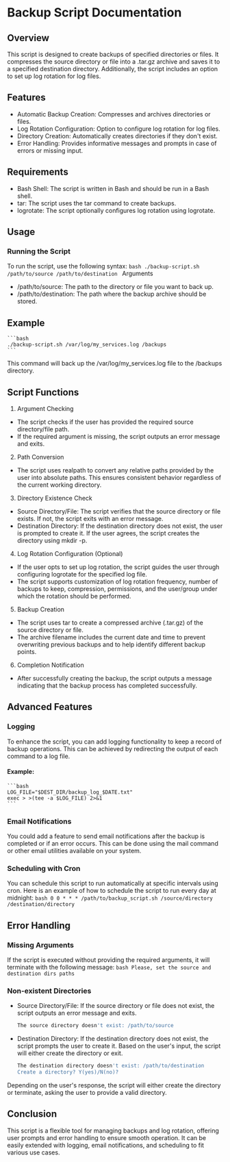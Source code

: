 # Backup Script Documentation

## Overview
This script is designed to create backups of specified directories or files. It compresses the source directory or file into a .tar.gz archive and saves it to a specified destination directory. Additionally, the script includes an option to set up log rotation for log files.

## Features
* Automatic Backup Creation: Compresses and archives directories or files.
* Log Rotation Configuration: Option to configure log rotation for log files.
* Directory Creation: Automatically creates directories if they don't exist.
* Error Handling: Provides informative messages and prompts in case of errors or missing input.

## Requirements
* Bash Shell: The script is written in Bash and should be run in a Bash shell.
* tar: The script uses the tar command to create backups.
* logrotate: The script optionally configures log rotation using logrotate.

## Usage

### Running the Script
To run the script, use the following syntax:
    ```bash
    ./backup-script.sh /path/to/source /path/to/destination
    ```
Arguments
* /path/to/source: The path to the directory or file you want to back up.
* /path/to/destination: The path where the backup archive should be stored.

## Example
    ```bash
    ./backup-script.sh /var/log/my_services.log /backups
    ```
This command will back up the /var/log/my_services.log file to the /backups directory.

## Script Functions
1. Argument Checking
* The script checks if the user has provided the required source directory/file path.
* If the required argument is missing, the script outputs an error message and exits.

2. Path Conversion
* The script uses realpath to convert any relative paths provided by the user into absolute paths. This ensures consistent behavior regardless of the current working directory.

3. Directory Existence Check
* Source Directory/File: The script verifies that the source directory or file exists. If not, the script exits with an error message.
* Destination Directory: If the destination directory does not exist, the user is prompted to create it. If the user agrees, the script creates the directory using mkdir -p.

4. Log Rotation Configuration (Optional)
* If the user opts to set up log rotation, the script guides the user through configuring logrotate for the specified log file.
* The script supports customization of log rotation frequency, number of backups to keep, compression, permissions, and the user/group under which the rotation should be performed.

5. Backup Creation
* The script uses tar to create a compressed archive (.tar.gz) of the source directory or file.
* The archive filename includes the current date and time to prevent overwriting previous backups and to help identify different backup points.

6. Completion Notification
* After successfully creating the backup, the script outputs a message indicating that the backup process has completed successfully.

## Advanced Features

### Logging
To enhance the script, you can add logging functionality to keep a record of backup operations. This can be achieved by redirecting the output of each command to a log file.

#### Example:
    ```bash
    LOG_FILE="$DEST_DIR/backup_log_$DATE.txt"
    exec > >(tee -a $LOG_FILE) 2>&1
    ```
### Email Notifications
You could add a feature to send email notifications after the backup is completed or if an error occurs. This can be done using the mail command or other email utilities available on your system.

### Scheduling with Cron
You can schedule this script to run automatically at specific intervals using cron. Here is an example of how to schedule the script to run every day at midnight:
    ```bash
    0 0 * * * /path/to/backup_script.sh /source/directory /destination/directory
    ```

## Error Handling

### Missing Arguments
If the script is executed without providing the required arguments, it will terminate with the following message:
    ```bash
    Please, set the source and destination dirs paths
    ```

### Non-existent Directories
* Source Directory/File: If the source directory or file does not exist, the script outputs an error message and exits.
    ```bash
    The source directory doesn't exist: /path/to/source
    ```
* Destination Directory: If the destination directory does not exist, the script prompts the user to create it. Based on the user's input, the script will either create the directory or exit.
    ```bash
    The destination directory doesn't exist: /path/to/destination
    Create a directory? Y(yes)/N(no)?
    ```
Depending on the user's response, the script will either create the directory or terminate, asking the user to provide a valid directory.

## Conclusion
This script is a flexible tool for managing backups and log rotation, offering user prompts and error handling to ensure smooth operation. It can be easily extended with logging, email notifications, and scheduling to fit various use cases.

